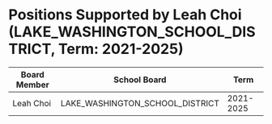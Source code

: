 # Positions Supported by Leah Choi (LAKE_WASHINGTON_SCHOOL_DISTRICT, Term: 2021-2025)

| Board Member | School Board | Term |
|--------------|--------------|------|
| Leah Choi | LAKE_WASHINGTON_SCHOOL_DISTRICT | 2021-2025 |

